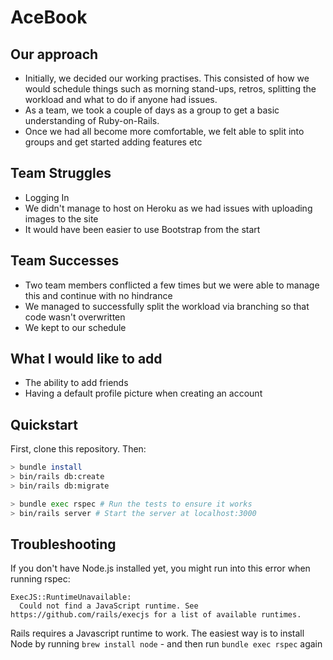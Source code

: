 # AceBook

## Our approach
- Initially, we decided our working practises.  This consisted of how we would schedule things such as morning stand-ups, retros, splitting the workload and what to do if anyone had issues.
- As a team, we took a couple of days as a group to get a basic understanding of Ruby-on-Rails.
- Once we had all become more comfortable, we felt able to split into groups and get started adding features etc

## Team Struggles
- Logging In
- We didn't manage to host on Heroku as we had issues with uploading images to the site
- It would have been easier to use Bootstrap from the start

## Team Successes
- Two team members conflicted a few times but we were able to manage this and continue with no hindrance
- We managed to successfully split the workload via branching so that code wasn't overwritten
- We kept to our schedule

## What I would like to add
- The ability to add friends
- Having a default profile picture when creating an account
## Quickstart



First, clone this repository. Then:

```bash
> bundle install
> bin/rails db:create
> bin/rails db:migrate

> bundle exec rspec # Run the tests to ensure it works
> bin/rails server # Start the server at localhost:3000
```

## Troubleshooting

If you don't have Node.js installed yet, you might run into this error when running rspec:

```
ExecJS::RuntimeUnavailable:
  Could not find a JavaScript runtime. See https://github.com/rails/execjs for a list of available runtimes.
 ```

Rails requires a Javascript runtime to work. The easiest way is to install Node by running `brew install node` - and then run `bundle exec rspec` again
